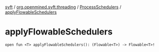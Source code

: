 [syft](../../index.md) / [org.openmined.syft.threading](../index.md) / [ProcessSchedulers](index.md) / [applyFlowableSchedulers](./apply-flowable-schedulers.md)

# applyFlowableSchedulers

`open fun <T> applyFlowableSchedulers(): (Flowable<T>) -> Flowable<T>!`